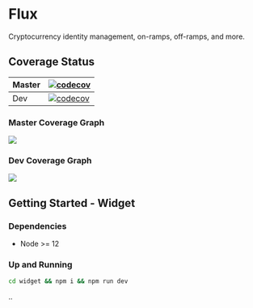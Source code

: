 # Flux

Cryptocurrency identity management, on-ramps, off-ramps, and more.

## Coverage Status

| Master | [![codecov](https://codecov.io/gh/DimensionSoftware/flux/branch/master/graph/badge.svg?token=vbISJutLsH)](https://codecov.io/gh/DimensionSoftware/flux) |
| ------ | ---------------------------------------------------------------------------------------------------------------------------------------------------- |
| Dev    | [![codecov](https://codecov.io/gh/DimensionSoftware/flux/branch/dev/graph/badge.svg?token=vbISJutLsH)](https://codecov.io/gh/DimensionSoftware/flux) |

### Master Coverage Graph

<img src="https://codecov.io/gh/DimensionSoftware/flux/branch/master/graphs/sunburst.svg?token=vbISJutLsH">


### Dev Coverage Graph

<img src="https://codecov.io/gh/DimensionSoftware/flux/branch/dev/graphs/sunburst.svg?token=vbISJutLsH">


## Getting Started - Widget

### Dependencies

- Node >= 12

### Up and Running

```bash
cd widget && npm i && npm run dev
```

..
